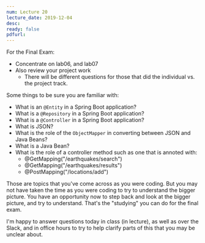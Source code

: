 ```yaml
---
num: Lecture 20
lecture_date: 2019-12-04
desc:
ready: false
pdfurl:
---
```


For the Final Exam:

* Concentrate on lab06, and lab07
* Also review your project work
   * There will be different questions for those that did the individual vs. the project track.

Some things to be sure you are familiar with:
* What is an `@Entity` in a Spring Boot application?
* What is a `@Repository` in a Spring Boot application?
* What is a `@Controller` in a Spring Boot application?
* What is JSON?
* What is the role of the `ObjectMapper` in converting between JSON and Java Beans?
* What is a Java Bean?
* What is the role of a controller method such as one that is annoted with:
   *  @GetMapping("/earthquakes/search")
   *  @GetMapping("/earthquakes/results")
   *  @PostMapping("/locations/add")


Those are topics that you've come across as you were coding.  But you may not have taken the time as you were coding to try to understand the bigger picture.    You have an opportunity now to step back and look at the bigger picture, and try to understand.  That's the "studying" you can do for the final exam.

I'm happy to answer questions today in class (in lecture), as well as over the Slack, and in office hours to try to help
clarify parts of this that you may be unclear about.

